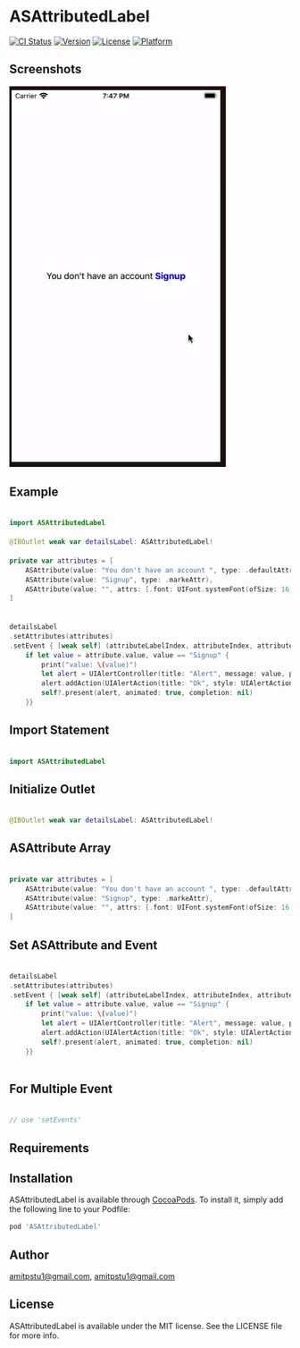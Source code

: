# ASAttributedLabel

[![CI Status](https://img.shields.io/travis/amitpstu1@gmail.com/ASAttributedLabel.svg?style=flat)](https://travis-ci.org/amitpstu1@gmail.com/ASAttributedLabel)
[![Version](https://img.shields.io/cocoapods/v/ASAttributedLabel.svg?style=flat)](https://cocoapods.org/pods/ASAttributedLabel)
[![License](https://img.shields.io/cocoapods/l/ASAttributedLabel.svg?style=flat)](https://cocoapods.org/pods/ASAttributedLabel)
[![Platform](https://img.shields.io/cocoapods/p/ASAttributedLabel.svg?style=flat)](https://cocoapods.org/pods/ASAttributedLabel)

Screenshots
---------
![ASAttributedLabel Screenshots](asattributedlabel_screenshot.gif)

## Example

```swift

import ASAttributedLabel

@IBOutlet weak var detailsLabel: ASAttributedLabel!

private var attributes = [
    ASAttribute(value: "You don't have an account ", type: .defaultAttr),
    ASAttribute(value: "Signup", type: .markeAttr),
    ASAttribute(value: "", attrs: [.font: UIFont.systemFont(ofSize: 16, weight: .black), .foregroundColor: UIColor.blue] as [NSAttributedString.Key : Any]),
]


detailsLabel
.setAttributes(attributes)
.setEvent { [weak self] (attributeLabelIndex, attributeIndex, attribute) in
    if let value = attribute.value, value == "Signup" {
        print("value: \(value)")
        let alert = UIAlertController(title: "Alert", message: value, preferredStyle: UIAlertControllerStyle.alert)
        alert.addAction(UIAlertAction(title: "Ok", style: UIAlertActionStyle.default, handler: nil))
        self?.present(alert, animated: true, completion: nil)
    }}
```


## Import Statement

```swift

import ASAttributedLabel

```

## Initialize Outlet

```swift

@IBOutlet weak var detailsLabel: ASAttributedLabel!

```

## ASAttribute Array

```swift

private var attributes = [
    ASAttribute(value: "You don't have an account ", type: .defaultAttr),
    ASAttribute(value: "Signup", type: .markeAttr),
    ASAttribute(value: "", attrs: [.font: UIFont.systemFont(ofSize: 16, weight: .black), .foregroundColor: UIColor.blue] as [NSAttributedString.Key : Any]),
]

```

## Set ASAttribute and Event

```swift

detailsLabel
.setAttributes(attributes)
.setEvent { [weak self] (attributeLabelIndex, attributeIndex, attribute) in
    if let value = attribute.value, value == "Signup" {
        print("value: \(value)")
        let alert = UIAlertController(title: "Alert", message: value, preferredStyle: UIAlertControllerStyle.alert)
        alert.addAction(UIAlertAction(title: "Ok", style: UIAlertActionStyle.default, handler: nil))
        self?.present(alert, animated: true, completion: nil)
    }}
    
```

## For Multiple Event

```swift

// use 'setEvents'

```

## Requirements

## Installation

ASAttributedLabel is available through [CocoaPods](https://cocoapods.org). To install
it, simply add the following line to your Podfile:

```ruby
pod 'ASAttributedLabel'
```

## Author

amitpstu1@gmail.com, amitpstu1@gmail.com

## License

ASAttributedLabel is available under the MIT license. See the LICENSE file for more info.
